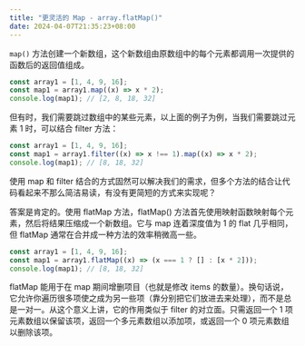 ```yaml
---
title: "更灵活的 Map - array.flatMap()"
date: 2024-04-07T21:35:23+08:00
---
```


`map()` 方法创建一个新数组，这个新数组由原数组中的每个元素都调用一次提供的函数后的返回值组成。

```js
const array1 = [1, 4, 9, 16];
const map1 = array1.map((x) => x * 2);
console.log(map1); // [2, 8, 18, 32]
```

但有时，我们需要跳过数组中的某些元素，以上面的例子为例，当我们需要跳过元素 1 时，可以结合 filter 方法：

```js
const array1 = [1, 4, 9, 16];
const map1 = array1.filter((x) => x !== 1).map((x) => x * 2);
console.log(map1); // [8, 18, 32]
```

使用 map 和 filter 结合的方式固然可以解决我们的需求，但多个方法的结合让代码看起来不那么简洁易读，有没有更简短的方式来实现呢？

答案是肯定的。使用 flatMap 方法，flatMap() 方法首先使用映射函数映射每个元素，然后将结果压缩成一个新数组。它与 map 连着深度值为 1 的 flat 几乎相同，但 flatMap 通常在合并成一种方法的效率稍微高一些。

```js
const array1 = [1, 4, 9, 16];
const map1 = array1.flatMap((x) => (x === 1 ? [] : [x * 2]));
console.log(map1); // [8, 18, 32]
```

flatMap 能用于在 map 期间增删项目（也就是修改 items 的数量）。换句话说，它允许你遍历很多项使之成为另一些项（靠分别把它们放进去来处理），而不是总是一对一。从这个意义上讲，它的作用类似于 filter 的对立面。只需返回一个 1 项元素数组以保留该项，返回一个多元素数组以添加项，或返回一个 0 项元素数组以删除该项。
